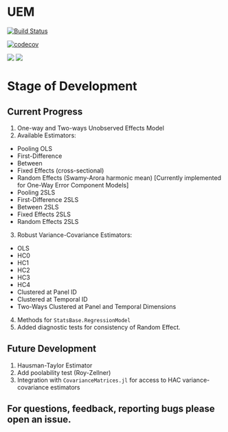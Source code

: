 # UEM

[![Build Status](https://travis-ci.org/JuliaEconometrics/UEM.jl.svg?branch=master)](https://travis-ci.org/JuliaEconometrics/UEM.jl)

[![codecov](https://codecov.io/gh/JuliaEconometrics/UEM.jl/branch/master/graph/badge.svg)](https://codecov.io/gh/JuliaEconometrics/UEM.jl)

[![](https://img.shields.io/badge/docs-stable-blue.svg)](https://JuliaEconometrics.github.io/UEM.jl/stable)
[![](https://img.shields.io/badge/docs-latest-blue.svg)](https://JuliaEconometrics.github.io/UEM.jl/latest)

# Stage of Development

## Current Progress

1. One-way and Two-ways Unobserved Effects Model
2. Available Estimators:
  - Pooling OLS
  - First-Difference
  - Between
  - Fixed Effects (cross-sectional)
  - Random Effects (Swamy-Arora harmonic mean) [Currently implemented for One-Way Error Component Models]
  - Pooling 2SLS
  - First-Difference 2SLS
  - Between 2SLS
  - Fixed Effects 2SLS
  - Random Effects 2SLS

3. Robust Variance-Covariance Estimators:
  - OLS
  - HC0
  - HC1
  - HC2
  - HC3
  - HC4
  - Clustered at Panel ID
  - Clustered at Temporal ID
  - Two-Ways Clustered at Panel and Temporal Dimensions
4. Methods for `StatsBase.RegressionModel`
5. Added diagnostic tests for consistency of Random Effect.

## Future Development

1. Hausman-Taylor Estimator
2. Add poolability test (Roy-Zellner)
3. Integration with `CovarianceMatrices.jl` for access to HAC variance-covariance estimators

## For questions, feedback, reporting bugs please open an issue.
